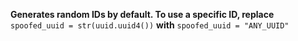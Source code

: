 **Generates random IDs by default. To use a specific ID, replace** `spoofed_uuid = str(uuid.uuid4())` **with** `spoofed_uuid = "ANY_UUID"`
